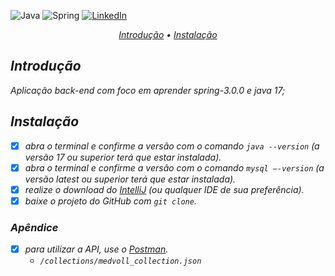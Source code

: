 ![Java](https://img.shields.io/badge/java-%23ED8B00.svg?style=for-the-badge&logo=java&logoColor=white)
![Spring](https://img.shields.io/badge/spring-%236DB33F.svg?style=for-the-badge&logo=spring&logoColor=white)
[![LinkedIn](https://img.shields.io/badge/linkedin-%230077B5.svg?style=for-the-badge&logo=linkedin&logoColor=white)](https://www.linkedin.com/in/gabadev/)

<p align="center">
  <i>
    <a href="#introdução">Introdução</a> •
    <a href="#instalação">Instalação</a> 
  <i/>
</p>

## Introdução

Aplicação back-end com foco em aprender spring-3.0.0 e java 17;

## Instalação

* [x] abra o terminal e confirme a versão com o comando `java --version` (a versão 17 ou superior terá que estar instalada).
* [x] abra o terminal e confirme a versão com o comando `mysql –-version` (a versão latest ou superior terá que estar instalada).
* [x] realize o download do [IntelliJ](https://www.jetbrains.com/pt-br/idea/download) (ou qualquer IDE de sua preferência).
* [x] baixe o projeto do GitHub com `git clone`.

### Apêndice
* [x] para utilizar a API, use o [Postman](https://insomnia.rest/download).
  - `/collections/medvoll_collection.json`
